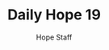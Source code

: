 ---
image: /assets/img/daily-hope-default-artwork.png
title: Daily Hope 19
number: 19
categories:
  - Daily Hope
author: Hope Staff
notes: Daily Hope 19
embed: >-
  <iframe src="https://open.spotify.com/embed/episode/4r0QRd5XURys9Cxi6d9Ktx?utm_source=generator" width="400px" height="102px" frameborder=“0" scrolling=“no”></iframe>
---